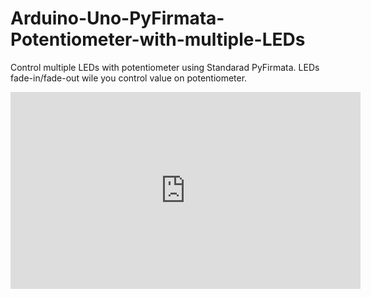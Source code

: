 # Arduino-Uno-PyFirmata-Potentiometer-with-multiple-LEDs
Control multiple LEDs with potentiometer using Standarad PyFirmata. LEDs fade-in/fade-out wile you control value on potentiometer.

<iframe width="560" height="315" src="https://www.youtube.com/embed/QJV4nh_jOfM" title="YouTube video player" frameborder="0" allow="accelerometer; autoplay; clipboard-write; encrypted-media; gyroscope; picture-in-picture" allowfullscreen></iframe>
